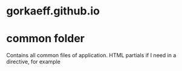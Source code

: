 # gorkaeff.github.io
# common folder

Contains all common files of application.
HTML partials if I need in a directive, for example